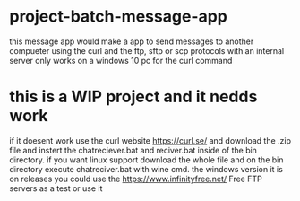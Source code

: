 # project-batch-message-app

this message app would make a app to send messages to another compueter using the curl and the ftp, sftp or scp protocols with an internal server
only works on a windows 10 pc for the curl command

# this is a WIP project and it nedds work
if it doesent work use the curl website https://curl.se/ and download the .zip file and instert the 
chatreciever.bat and reciver.bat inside of the bin directory.
if you want linux support download the whole file and on the bin directory execute chatreciver.bat with wine cmd.
the windows version it is on releases
you could use the https://www.infinityfree.net/ Free FTP servers as a test or use it
